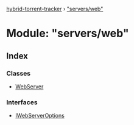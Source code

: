 [hybrid-torrent-tracker](../README.md) › ["servers/web"](_servers_web_.md)

# Module: "servers/web"

## Index

### Classes

* [WebServer](../classes/_servers_web_.webserver.md)

### Interfaces

* [IWebServerOptions](../interfaces/_servers_web_.iwebserveroptions.md)
